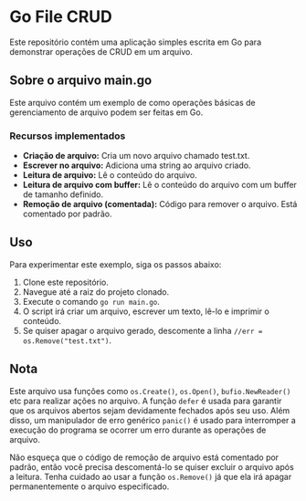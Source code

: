# Go File CRUD
Este repositório contém uma aplicação simples escrita em Go para demonstrar operações de CRUD em um arquivo.

## Sobre o arquivo main.go

Este arquivo contém um exemplo de como operações básicas de gerenciamento de arquivo podem ser feitas em Go.

### Recursos implementados

- **Criação de arquivo:** Cria um novo arquivo chamado test.txt.
- **Escrever no arquivo:** Adiciona uma string ao arquivo criado.
- **Leitura de arquivo:** Lê o conteúdo do arquivo.
- **Leitura de arquivo com buffer:** Lê o conteúdo do arquivo com um buffer de tamanho definido.
- **Remoção de arquivo (comentada):** Código para remover o arquivo. Está comentado por padrão.

## Uso

Para experimentar este exemplo, siga os passos abaixo:

1. Clone este repositório.
2. Navegue até a raiz do projeto clonado.
3. Execute o comando `go run main.go`.
4. O script irá criar um arquivo, escrever um texto, lê-lo e imprimir o conteúdo.
5. Se quiser apagar o arquivo gerado, descomente a linha `//err = os.Remove("test.txt")`.

## Nota

Este arquivo usa funções como `os.Create()`, `os.Open()`, `bufio.NewReader()` etc para realizar ações no arquivo. A função `defer` é usada para garantir que os arquivos abertos sejam devidamente fechados após seu uso. Além disso, um manipulador de erro genérico `panic()` é usado para interromper a execução do programa se ocorrer um erro durante as operações de arquivo.

Não esqueça que o código de remoção de arquivo está comentado por padrão, então você precisa descomentá-lo se quiser excluir o arquivo após a leitura. Tenha cuidado ao usar a função `os.Remove()` já que ela irá apagar permanentemente o arquivo especificado.